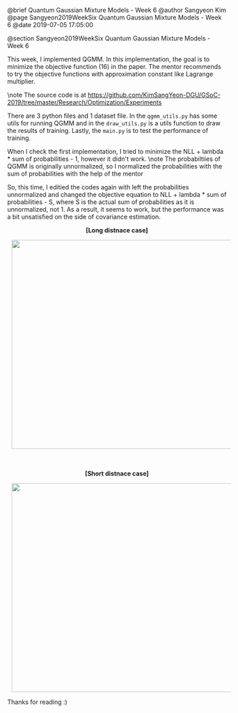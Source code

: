 @brief Quantum Gaussian Mixture Models - Week 6
@author Sangyeon Kim
@page Sangyeon2019WeekSix Quantum Gaussian Mixture Models - Week 6
@date 2019-07-05 17:05:00

@section Sangyeon2019WeekSix Quantum Gaussian Mixture Models - Week 6

This week, I implemented QGMM. In this implementation, the goal is to minimize the objective function (16) in the paper. The mentor recommends to try the objective functions with approximation constant like Lagrange multiplier.

\note The source code is at https://github.com/KimSangYeon-DGU/GSoC-2019/tree/master/Research/Optimization/Experiments

There are 3 python files and 1 dataset file. In the `qgmm_utils.py` has some utils for running QGMM and in the `draw_utils.py` is a utils function to draw the results of training. Lastly, the `main.py` is to test the performance of training. 

When I check the first implementation, I tried to minimize the NLL + lambda * sum of probabilities - 1, however it didn't work.
\note The probabiltiies of QGMM is originally unnormalized, so I normalized the probabilities with the sum of probabilities with the help of the mentor

So, this time, I editied the codes again with left the probabilities unnormalized and changed the objective equation to NLL + lambda * sum of probabilities - S, where S is the actual sum of probabilities as it is unnormalized, not 1. As a result, it seems to work, but the performance was a bit unsatisfied on the side of covariance estimation.

<center>
<b>[Long distnace case]</b>
<p>
<img src = "images/qgmm_with_old_faithful.gif" width = "640" height = "480" hspace = "10"/>
</p>
<br>
<br>
<b>[Short distnace case]</b>
<p>
<img src = "images/qgmm_with_old_faithful2.gif" width = "640" height = "480" hspace = "10"/>
</p>
</center>

Thanks for reading :)
